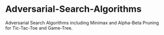 # Adversarial-Search-Algorithms
Adversarial Search Algorithms including Minimax and Alpha-Beta Pruning for Tic-Tac-Toe and Game-Tree.
